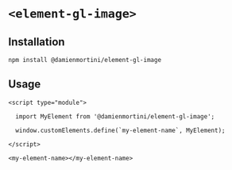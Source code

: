 # `<element-gl-image>`

## Installation

```
npm install @damienmortini/element-gl-image
```

## Usage
```
<script type="module">

  import MyElement from '@damienmortini/element-gl-image';

  window.customElements.define(`my-element-name`, MyElement);

</script>

<my-element-name></my-element-name>
```
